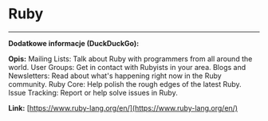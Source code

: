 # Ruby

---

**Dodatkowe informacje (DuckDuckGo):**

**Opis:** Mailing Lists: Talk about Ruby with programmers from all around the world. User Groups: Get in contact with Rubyists in your area. Blogs and Newsletters: Read about what's happening right now in the Ruby community. Ruby Core: Help polish the rough edges of the latest Ruby. Issue Tracking: Report or help solve issues in Ruby.

**Link:** [https://www.ruby-lang.org/en/](https://www.ruby-lang.org/en/)

